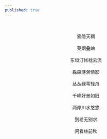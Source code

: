 ```yaml
---
published: true
---
```

<br>
<br>
<div style="text-align:center;">
雾隐天稠
<br>
  <br>
萸烟叠岫
  <br>
  <br>
东垣汀帐枕云流
  <br>
  <br>
淼淼涟漪倩影
  <br>
  <br>
丛丛绿苇轻舟
  <br>
  <br>
千峰好景如旧
  <br>
  <br>
两岸川水悠悠
  <br>
  <br>
到老无别求
  <br>
  <br>
闲看林前秋
</div>
